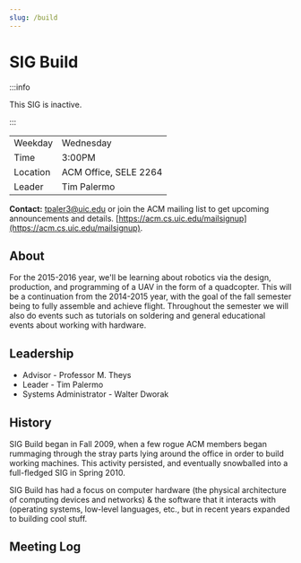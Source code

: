 ```yaml
---
slug: /build
---
```


# SIG Build

:::info

This SIG is inactive.

:::

|          |                       |
| -------- | --------------------- |
| Weekday  | Wednesday             |
| Time     | 3:00PM                |
| Location | ACM Office, SELE 2264 |
| Leader   | Tim Palermo           |

**Contact:** [tpaler3@uic.edu](mailto:tpaler3@uic.edu) or join the ACM mailing list to get upcoming announcements and details. [https://acm.cs.uic.edu/mailsignup](https://acm.cs.uic.edu/mailsignup).

## About

For the 2015-2016 year, we'll be learning about robotics via the design, production, and programming of a UAV in the form of a quadcopter. This will be a continuation from the 2014-2015 year, with the goal of the fall semester being to fully assemble and achieve flight. Throughout the semester we will also do events such as tutorials on soldering and general educational events about working with hardware.

## Leadership

- Advisor - Professor M. Theys
- Leader - Tim Palermo
- Systems Administrator - Walter Dworak

## History

SIG Build began in Fall 2009, when a few rogue ACM members began rummaging through the stray parts lying around the office in order to build working machines. This activity persisted, and eventually snowballed into a full-fledged SIG in Spring 2010.

SIG Build has had a focus on computer hardware (the physical architecture of computing devices and networks) & the software that it interacts with (operating systems, low-level languages, etc., but in recent years expanded to building cool stuff.

## Meeting Log
